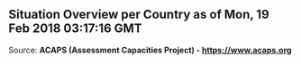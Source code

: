## Situation Overview per Country as of Mon, 19 Feb 2018 03:17:16 GMT

Source: **ACAPS (Assessment Capacities Project) - https://www.acaps.org**